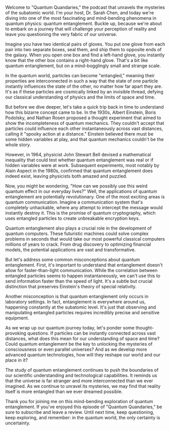 Welcome to "Quantum Quandaries," the podcast that unravels the mysteries of the subatomic world. I'm your host, Dr. Sarah Chen, and today we're diving into one of the most fascinating and mind-bending phenomena in quantum physics: quantum entanglement. Buckle up, because we're about to embark on a journey that will challenge your perception of reality and leave you questioning the very fabric of our universe.

Imagine you have two identical pairs of gloves. You put one glove from each pair into two separate boxes, seal them, and ship them to opposite ends of the galaxy. When you open one box and find a left-hand glove, you instantly know that the other box contains a right-hand glove. That's a bit like quantum entanglement, but on a mind-bogglingly small and strange scale.

In the quantum world, particles can become "entangled," meaning their properties are interconnected in such a way that the state of one particle instantly influences the state of the other, no matter how far apart they are. It's as if these particles are cosmically linked by an invisible thread, defying our classical understanding of physics and the limits of space and time.

But before we dive deeper, let's take a quick trip back in time to understand how this bizarre concept came to be. In the 1930s, Albert Einstein, Boris Podolsky, and Nathan Rosen proposed a thought experiment that aimed to show the incompleteness of quantum mechanics. They couldn't accept that particles could influence each other instantaneously across vast distances, calling it "spooky action at a distance." Einstein believed there must be some hidden variables at play, and that quantum mechanics couldn't be the whole story.

However, in 1964, physicist John Stewart Bell devised a mathematical inequality that could test whether quantum entanglement was real or if hidden variables were at work. Subsequent experiments, most notably by Alain Aspect in the 1980s, confirmed that quantum entanglement does indeed exist, leaving physicists both amazed and puzzled.

Now, you might be wondering, "How can we possibly use this weird quantum effect in our everyday lives?" Well, the applications of quantum entanglement are potentially revolutionary. One of the most exciting areas is quantum communication. Imagine a communication system that's completely unhackable, where any attempt to intercept the message would instantly destroy it. This is the promise of quantum cryptography, which uses entangled particles to create unbreakable encryption keys.

Quantum entanglement also plays a crucial role in the development of quantum computers. These futuristic machines could solve complex problems in seconds that would take our most powerful classical computers millions of years to crack. From drug discovery to optimizing financial models, the potential applications are vast and transformative.

But let's address some common misconceptions about quantum entanglement. First, it's important to understand that entanglement doesn't allow for faster-than-light communication. While the correlation between entangled particles seems to happen instantaneously, we can't use this to send information faster than the speed of light. It's a subtle but crucial distinction that preserves Einstein's theory of special relativity.

Another misconception is that quantum entanglement only occurs in laboratory settings. In fact, entanglement is everywhere around us, happening constantly at the subatomic level. It's just that observing and manipulating entangled particles requires incredibly precise and sensitive equipment.

As we wrap up our quantum journey today, let's ponder some thought-provoking questions. If particles can be instantly connected across vast distances, what does this mean for our understanding of space and time? Could quantum entanglement be the key to unlocking the mysteries of consciousness or even parallel universes? And as we develop more advanced quantum technologies, how will they reshape our world and our place in it?

The study of quantum entanglement continues to push the boundaries of our scientific understanding and technological capabilities. It reminds us that the universe is far stranger and more interconnected than we ever imagined. As we continue to unravel its mysteries, we may find that reality itself is more entangled than we ever dreamed possible.

Thank you for joining me on this mind-bending exploration of quantum entanglement. If you've enjoyed this episode of "Quantum Quandaries," be sure to subscribe and leave a review. Until next time, keep questioning, keep exploring, and remember: in the quantum world, the only certainty is uncertainty.